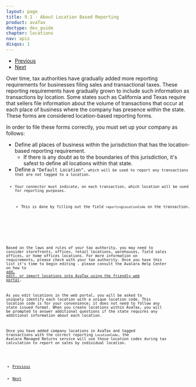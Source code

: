 ```yaml
---
layout: page
title: 9.1 - About Location Based Reporting
product: avaTax
doctype: dev_guide
chapter: locations
nav: apis
disqus: 1
---
```


<ul class="pager">
  <li class="previous"><a href="/avatax/dev-guide/locations/"><i class="glyphicon glyphicon-chevron-left"></i>Previous</a></li>
  <li class="next"><a href="/avatax/dev-guide/locations/using-locations/">Next<i class="glyphicon glyphicon-chevron-right"></i></a></li>
</ul>

Over time, tax authorities have gradually added more reporting requirements for businesses filing sales and transactional taxes.  These reporting requirements have gradually grown to include such information as transactions by location.  Some states such as California and Texas require that sellers file information about the volume of transactions that occur at each place of business where the company has presence within the state.  These forms are considered location-based reporting forms.

In order to file these forms correctly, you must set up your company as follows:
<ul class="dev-guide-list">
    <li>Define all places of business within the jurisdiction that has the location-based reporting requirement.
        <ul class="dev-guide-list">
            <li>If there is any doubt as to the boundaries of this jurisdiction, it's safest to define all locations within that state.</li>
        </ul>
    </li>
    <li>Define a <code>"Default Location"<code>, which will be used to report any transactions that are not tagged to a location.</li>
    <li>Your connector must indicate, on each transaction, which location will be used for reporting purposes.
        <ul class="dev-guide-list">
            <li>This is done by filling out the field <code>reportingLocationCode</code> on the transaction.</li>
        </ul>
    </li>
</ul>

Based on the laws and rules of your tax authority, you may need to consider storefronts, offices, retail locations, warehouses, field sales offices, or home offices locations.  For more information on requirements, please check with your tax authority.  Once you have this list it's time to begin editing - please consult the Avalara Help Center on how to <a class="dev-guide-link" href="https://help.avalara.com/000_Avalara_AvaTax/Manage_Company_Locations/Add__or_Import_Company_Locations?origin=deflection">add, edit, or import locations into AvaTax using the friendly web portal</a>.

As you edit locations in the web portal, you will be asked to uniquely identify each location with a unique location code. This location code is for your convenience; it does not need to follow any state issued format.  When you create locations within AvaTax, you will be prompted to answer additional questions if the state requires any additional information about each location.

Once you have added company locations in AvaTax and tagged transactions with the correct reporting <code>LocationCode</code>, the Avalara Managed Returns service will use those location codes during tax calculation to report on sales by individual location. 

<ul class="pager">
  <li class="previous"><a href="/avatax/dev-guide/locations/"><i class="glyphicon glyphicon-chevron-left"></i>Previous</a></li>
  <li class="next"><a href="/avatax/dev-guide/locations/using-locations/">Next<i class="glyphicon glyphicon-chevron-right"></i></a></li>
</ul>